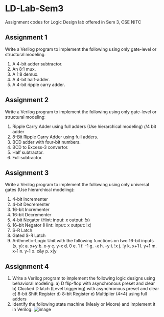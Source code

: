 # LD-Lab-Sem3
Assignment codes for Logic Design lab offered in Sem 3, CSE NITC
## Assignment 1
Write a Verilog program to implement the following using only gate-level or structural modeling:
1. A 4-bit adder subtractor.
2. An 8:1 mux.
3. A 1:8 demux.
4. A 4-bit half-adder.
5. A 4-bit ripple carry adder.
## Assignment 2
Write a Verilog program to implement the following using only gate-level or structural modeling:
1. Ripple Carry Adder using full adders (Use hierarchical modeling) //4 bit adder
2. 8-Bit Ripple Carry Adder using full adders.
3. BCD adder with four-bit numbers.
4. BCD to Excess-3 convertor.
5. Half subtractor.
6. Full subtractor.
## Assignment 3
Write a Verilog program to implement the following using only universal gates (Use hierarchical modeling):
1. 4-bit Incrementer
2. 4-bit Decrementer
3. 16-bit Incrementer
4. 16-bit Decrementer
5. 4-bit Negator (Hint: input: x output: !x)
6. 16-bit Negator (Hint: input: x output: !x)
7. S-R Latch
8. Gated S-R Latch
9. Arithmetic-Logic Unit with the following functions on two 16-bit inputs (x, y):
   a. x+y
   b. x-y
   c. y-x
   d. 0
   e. 1
   f. -1
   g. -x
   h. -y
   i. !x
   j. !y
   k. x+1
   l. y+1
   m. x-1
   n. y-1
   o. x&y
   p. x|y
## Assignment 4
1. Write a Verilog program to implement the following logic designs using behavioral modeling:
   a) D flip-flop with asynchronous preset and clear
   b) Clocked D latch (Level triggering) with asynchronous preset and clear
   c) 8-bit Shift Register
   d) 8-bit Register
   e) Multiplier (4×4) using full adders
2. Identify the following state machine (Mealy or Moore) and implement it in Verilog:
   ![image](https://github.com/Vaishnavi-Pai19/LD-Lab-Sem3/assets/133690178/5d27a66a-7d53-4c12-a7b5-32e1cb5888c2)

